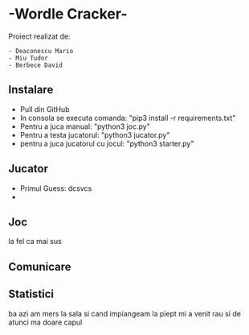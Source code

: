 #  -Wordle Cracker-
Proiect realizat de: 

    - Deaconescu Mario
    - Miu Tudor
    - Berbece David

## Instalare 

 - Pull din GitHub
 - In consola se executa comanda: "pip3 install -r requirements.txt"
 - Pentru a juca manual: "python3 joc.py"
 - Pentru a testa jucatorul: "python3 jucator.py"
 - pentru a juca jucatorul cu jocul: "python3 starter.py" 

## Jucator 
    
   - Primul Guess:
            dcsvcs
   -  
    
    

## Joc 

la fel ca mai sus

## Comunicare


## Statistici 

ba azi am mers la sala si cand impiangeam la piept mi a venit rau si de atunci ma doare capul
    
    
